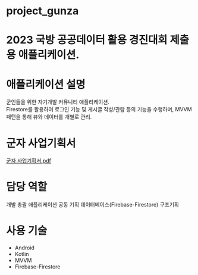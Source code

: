 # project_gunza
# 2023 국방 공공데이터 활용 경진대회 제출용 애플리케이션.

# 애플리케이션 설명
군인들을 위한 자기개발 커뮤니티 애플리케이션.  
Firestore를 활용하여 로그인 기능 및 게시글 작성/관람 등의 기능을 수행하며, MVVM 패턴을 통해 뷰와 데이터를 개별로 관리.

# 군자 사업기획서

[군자 사업기획서.pdf](https://github.com/Jiy-park/project_gunza/files/13623454/default.pdf)

# 담당 역할
개발 총괄
애플리케이션 공동 기획
데이터베이스(Firebase-Firestore) 구조기획

# 사용 기술
* Android
* Kotlin
* MVVM
* Firebase-Firestore


